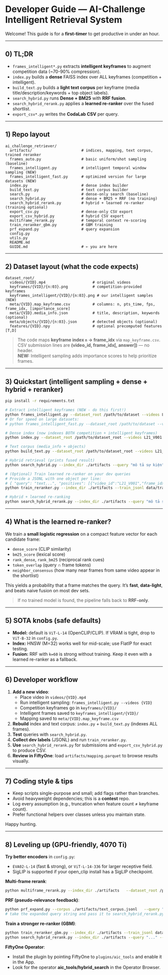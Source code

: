 
# Developer Guide — AI-Challenge Intelligent Retrieval System

Welcome! This guide is for a **first-timer** to get productive in under an hour.

---

## 0) TL;DR
- `frames_intelligent*.py` extracts **intelligent keyframes** to augment competition data (~70-90% compression).
- `index.py` builds a **dense** FAISS index over ALL keyframes (competition + intelligent).
- `build_text.py` builds a **light text corpus** per keyframe (media title/description/keywords + top object labels).
- `search_hybrid.py` runs **Dense + BM25** with **RRF fusion**.
- `search_hybrid_rerank.py` applies a **learned re-ranker** over the fused shortlist.
- `export_csv*.py` writes the **CodaLab CSV** per query.

---

## 1) Repo layout
```
ai_challenge_retriever/
  artifacts/                      # indices, mapping, text corpus, trained reranker
  frames_auto.py                  # basic uniform/shot sampling (baseline)
  frames_intelligent.py           # intelligent temporal window sampling (NEW)
  frames_intelligent_fast.py      # optimized version for large datasets (NEW)
  index.py                        # dense index builder
  build_text.py                   # text corpus builder
  search.py                       # dense-only search (baseline)
  search_hybrid.py                # dense + BM25 + RRF (no training)
  search_hybrid_rerank.py         # hybrid + learned re-ranker (training optional)
  export_csv.py                   # dense-only CSV export
  export_csv_hybrid.py            # hybrid CSV export
  multiframe_rerank.py            # temporal context re-scoring
  train_reranker_gbm.py           # GBM training
  prf_expand.py                   # query expansion
  config.py
  utils.py
  README.md
  GUIDE.md                        # ← you are here
```

---

## 2) Dataset layout (what the code expects)
```
dataset_root/
  videos/{VID}.mp4                     # original videos
  keyframes/{VID}/{n:03}.png           # competition-provided keyframes
  keyframes_intelligent/{VID}/{n:03}.png # our intelligent samples (NEW)
  meta/{VID}.map_keyframe.csv          # columns: n, pts_time, fps, frame_idx, [importance_score]
  meta/{VID}.media_info.json           # title, description, keywords (optional)
  meta/objects/{VID}/{n:03}.json       # detected objects (optional)
  features/{VID}.npy                   # optional precomputed features [T,D]
```

> The code maps **keyframe index `n` → frame_idx** via `map_keyframe.csv`.  
> CSV submission lines are **(video_id, frame_idx[, answer])** — no header.  
> **NEW:** Intelligent sampling adds importance scores to help prioritize frames.

---

## 3) Quickstart (intelligent sampling + dense + hybrid + reranker)
```bash
pip install -r requirements.txt

# Extract intelligent keyframes (NEW - do this first!)
python frames_intelligent.py --dataset_root /path/to/dataset --videos L21_V001 --mode intelligent
# Or for speed on large datasets:
# python frames_intelligent_fast.py --dataset_root /path/to/dataset --videos L21_V001 --mode ultra_fast

# Dense index (now indexes BOTH competition + intelligent keyframes)
python index.py --dataset_root /path/to/dataset_root --videos L21_V001

# Text corpus (media_info + objects)
python build_text.py --dataset_root /path/to/dataset_root --videos L21_V001

# Hybrid retrieval (prints fused result)
python search_hybrid.py --index_dir ./artifacts --query "mô tả sự kiện" --topk 100

# (Optional) Train learned re-ranker on your dev queries
# Provide a JSONL with one object per line:
# { "query": "text...", "positives": [{"video_id":"L21_V001","frame_idx":2412}, ...] }
python train_reranker.py --index_dir ./artifacts --train_jsonl data/train_dev.jsonl

# Hybrid + learned re-ranking
python search_hybrid_rerank.py --index_dir ./artifacts --query "mô tả sự kiện" --topk 100
```

---

## 4) What is the learned re-ranker?
We train a **small logistic regression** on a compact feature vector for each candidate frame:
- `dense_score` (CLIP similarity)
- `bm25_score` (lexical score)
- `rank_dense`, `rank_bm25` (reciprocal rank cues)
- `token_overlap` (query ∩ frame tokens)
- `neighbor_consensus` (how many near frames from same video appear in the shortlist)

This yields a probability that a frame matches the query. It’s **fast**, **data-light**, and beats naive fusion on most dev sets.

> If no trained model is found, the pipeline falls back to **RRF-only**.

---

## 5) SOTA knobs (safe defaults)
- **Model:** default is `ViT-L-14` (OpenCLIP/CLIP). If VRAM is tight, drop to `ViT-B-32` in `config.py`.
- **Index:** HNSW (M=32) works well for mid-scale; use FlatIP for exact testing.
- **Fusion:** RRF with `k=60` is strong without training. Keep it even with a learned re-ranker as a fallback.

---

## 6) Developer workflow
1. **Add a new video**: 
   - Place video in `videos/{VID}.mp4`
   - Run intelligent sampling: `frames_intelligent.py --videos {VID}`
   - Competition keyframes go in `keyframes/{VID}/`
   - Intelligent frames saved to `keyframes_intelligent/{VID}/`
   - Mapping saved to `meta/{VID}.map_keyframe.csv`
2. **Rebuild** index and text corpus: `index.py` + `build_text.py` (indexes ALL frames).
3. **Test** queries with `search_hybrid.py`.
4. **Collect dev labels** (JSONL) and run `train_reranker.py`.
5. **Use** `search_hybrid_rerank.py` for submissions and `export_csv_hybrid.py` to produce CSV.
6. **Review in FiftyOne**: load `artifacts/mapping.parquet` to browse results visually.

---

## 7) Coding style & tips
- Keep scripts single-purpose and small; add flags rather than branches.
- Avoid heavyweight dependencies; this is a **contest** repo.
- Log every assumption (e.g., truncation when feature count ≠ keyframe count).
- Prefer functional helpers over classes unless you maintain state.

Happy hunting.


---

## 8) Leveling up (GPU-friendly, 4070 Ti)

**Try better encoders** in `config.py`:
- `EVA02-L-14` (fast & strong), or `ViT-L-14-336` for larger receptive field.
- SigLIP is supported if your open_clip install has a SigLIP checkpoint.

**Multi-frame rerank**:
```bash
python multiframe_rerank.py --index_dir ./artifacts   --dataset_root /path/to/dataset_root   --query "mô tả sự kiện"   --cand_csv artifacts/last_candidates.csv   --window 2 --topk 100
```

**PRF (pseudo‑relevance feedback)**:
```bash
python prf_expand.py --corpus ./artifacts/text_corpus.jsonl   --query "mô tả sự kiện" --fb_docs 10 --fb_terms 10
# take the expanded query string and pass it to search_hybrid_rerank.py
```

**Train a stronger re-ranker (GBM)**:
```bash
python train_reranker_gbm.py --index_dir ./artifacts --train_jsonl data/train_dev.jsonl
python search_hybrid_rerank.py --index_dir ./artifacts --query "..." --topk 100 --model_path artifacts/reranker_gbm.joblib
```

**FiftyOne Operator**:
- Install the plugin by pointing FiftyOne to `plugins/aic_tools` and enable it in the App.
- Look for the operator **aic_tools/hybrid_search** in the Operator Browser.

